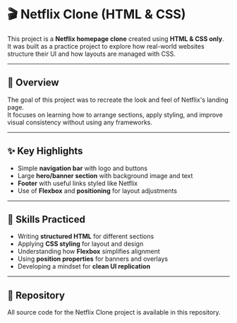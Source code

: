 # 🎬 Netflix Clone (HTML & CSS)

This project is a **Netflix homepage clone** created using **HTML & CSS only**.  
It was built as a practice project to explore how real-world websites structure their UI and how layouts are managed with CSS.  

---

## 🔹 Overview
The goal of this project was to recreate the look and feel of Netflix's landing page.  
It focuses on learning how to arrange sections, apply styling, and improve visual consistency without using any frameworks.  

---

## ✨ Key Highlights
- Simple **navigation bar** with logo and buttons  
- Large **hero/banner section** with background image and text 
- **Footer** with useful links styled like Netflix  
- Use of **Flexbox** and **positioning** for layout adjustments  

---

## 📘 Skills Practiced
- Writing **structured HTML** for different sections  
- Applying **CSS styling** for layout and design  
- Understanding how **Flexbox** simplifies alignment  
- Using **position properties** for banners and overlays  
- Developing a mindset for **clean UI replication**  
 

---

## 📂 Repository
All source code for the Netflix Clone project is available in this repository.  


